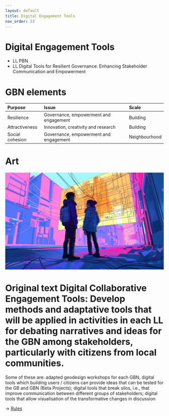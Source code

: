 ```yaml
---
layout: default
title: Digital Engagement Tools
nav_order: 33
---
```


# Digital Engagement Tools

* LL PBN
* LL Digital Tools for Resilient Governance: Enhancing Stakeholder Communication and Empowerment


# GBN elements

| Purpose         | Issue                                  | Scale         |
|:----------------|:---------------------------------------|:--------------|
| Resilience      | Governance, empowerment and engagement | Building      |
| Attractiveness  | Innovation, creativity and research    | Building      |
| Social cohesion | Governance, empowerment and engagement | Neighbourhood |

# Art

![](art/DET.png)



# Original text Digital Collaborative Engagement Tools: Develop methods and adaptative tools that will be applied in activities in each LL for debating narratives and ideas for the GBN among stakeholders, particularly with citizens from local communities. 
Some of these are: adapted geodesign workshops for each GBN, digital tools which building users / citizens can provide ideas that can be tested for the GB and GBN (Beta Projects); digital tools that break silos, i.e., that improve communication between different groups of stakeholders; digital tools that allow visualisation of the transformative changes in discussion



-> [Rules](rules.md)
